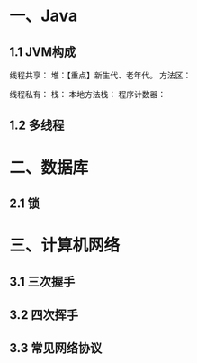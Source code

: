 # 一、Java
## 1.1 JVM构成
线程共享：
堆：【重点】新生代、老年代。
方法区：

线程私有：
栈：
本地方法栈：
程序计数器：

## 1.2 多线程

# 二、数据库
## 2.1 锁

# 三、计算机网络

## 3.1 三次握手
## 3.2 四次挥手
## 3.3 常见网络协议
